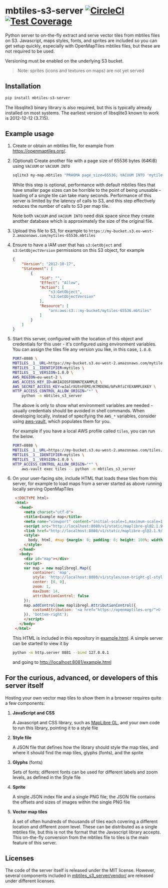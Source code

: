 # mbtiles-s3-server [![CircleCI](https://circleci.com/gh/uktrade/mbtiles-s3-server.svg?style=shield)](https://circleci.com/gh/uktrade/mbtiles-s3-server) [![Test Coverage](https://api.codeclimate.com/v1/badges/c261eb01bc9446278cd3/test_coverage)](https://codeclimate.com/github/uktrade/mbtiles-s3-server/test_coverage)


Python server to on-the-fly extract and serve vector tiles from mbtiles files on S3. Javascript, maps styles, fonts, and sprites are included so you can get setup quickly, especially with OpenMapTiles mbtiles files, but these are not required to be used.

Versioning must be enabled on the underlying S3 bucket.

> Note: sprites (icons and textures on maps) are not yet served


## Installation

```bash
pip install mbtiles-s3-server
```

The libsqlite3 binary library is also required, but this is typically already installed on most systems. The earliest version of libsqlite3 known to work is 2012-12-12 (3.7.15).


## Example usage

1. Create or obtain an mbtiles file, for example from https://openmaptiles.org/.

2. (Optional) Create another file with a page size of 65536 bytes (64KiB) using `VACUUM` or `VACUUM INTO`
  
   ```bash
   sqlite3 my-map.mbtiles "PRAGMA page_size=65536; VACUUM INTO 'mytiles-65536.mbtiles';"
   ````

   While this step is optional, performance with default mbtiles files that have smaller page sizes can be horrible to the point of being unusable - loading of a single tile can take many seconds. Performance of this server is limited by the latency of calls to S3, and this step effectively reduces the number of calls to S3 per map tile.

   Note both `VACUUM` and `VACUUM INTO` need disk space since they create another database which is approximately the size of the original file.

3. Upload this file to S3, for example to `https://my-bucket.s3.eu-west-2.amazonaws.com/mytiles-65536.mbtiles`

4. Ensure to have a IAM user that has `s3:GetObject` and `s3:GetObjectVersion` permissions on this S3 object, for example

   ```json
   {
       "Version": "2012-10-17",
       "Statement": [
           {
               "Sid": "",
               "Effect": "Allow",
               "Action": [
                   "s3:GetObject",
                   "s3:GetObjectVersion"
               ],
               "Resource": [
                   "arn:aws:s3:::my-bucket/mytiles-65536.mbtiles"
               ]
           }
       ]
   }   
   ```

5. Start this server, configured with the location of this object and credentials for this user - it's configured using environment variables. You can assign the tiles file any version you like, in this case, `1.0.0`.

   ```bash
   PORT=8080 \
   MBTILES__1__URL=https://my-bucket.s3.eu-west-2.amazonaws.com/mytiles-65536.mbtiles \
   MBTILES__1__IDENTIFIER=mytiles \
   MBTILES__1__VERSION=1.0.0 \
   AWS_REGION=eu-west-2 \
   AWS_ACCESS_KEY_ID=AKIAIOSFODNN7EXAMPLE \
   AWS_SECRET_ACCESS_KEY=wJalrXUtnFEMI/K7MDENG/bPxRfiCYEXAMPLEKEY \
   HTTP_ACCESS_CONTROL_ALLOW_ORIGIN="*" \
       python -m mbtiles_s3_server
   ```

   The above is only to show what environment variables are needed - usually credentials should be avoided in shell commands. When developing locally, instead of specifying the `AWS_*` variables, consider using [aws-vault](https://github.com/99designs/aws-vault), which populates them for you.

   For example if you have a local AWS profile called `tiles`, you can run the below.

   ```bash
   PORT=8080 \
   MBTILES__1__URL=https://my-bucket.s3.eu-west-2.amazonaws.com/tiles.mbtiles \
   MBTILES__1__IDENTIFIER=mytiles \
   MBTILES__1__VERSION=1.0.0 \
   HTTP_ACCESS_CONTROL_ALLOW_ORIGIN="*" \
       aws-vault exec tiles -- python -m mbtiles_s3_server
   ```

6. On your user-facing site, include HTML that loads these tiles from this server, for example to load maps from a server started as above running locally serving OpenMapTiles

   ```html
    <!DOCTYPE html>
    <html>
      <head>
        <meta charset="utf-8">
        <title>Example map</title>
        <meta name="viewport" content="initial-scale=1,maximum-scale=1,user-scalable=no">
        <script src="http://localhost:8080/v1/static/maplibre-gl@2.1.9/maplibre-gl.js"></script>
        <link href="http://localhost:8080/v1/static/maplibre-gl@2.1.9/maplibre-gl.css" rel="stylesheet">
        <style>
          body, html, #map {margin: 0; padding: 0; height: 100%; width: 100%}
        </style>
      </head>
      <body>
        <div id="map"></div>
        <script>
        var map = new maplibregl.Map({
            container: 'map',
            style: 'http://localhost:8080/v1/styles/osm-bright-gl-style@1.0.0/style.json?fonts=fonts-gl@1.0.0&tiles=mytiles@1.0.0',
            center: [0, 0],
            zoom: 1,
            maxZoom: 14,
            attributionControl: false
        });
        map.addControl(new maplibregl.AttributionControl({
            customAttribution: '<a href="https://openmaptiles.org/">© OpenMapTiles</a> <a href="https://www.openstreetmap.org/copyright">© OpenStreetMap contributors</a>'
        }), 'bottom-right');
        </script>
      </body>
    </html>
   ```

   This HTML is included in this repository in [example.html](./example.html). A simple server can be started to view it by

   ```bash
   python -m http.server 8081 --bind 127.0.0.1
   ````

   and going to [http://localhost:8081/example.html](http://localhost:8081/example.html)


## For the curious, advanced, or developers of this server itself

Hosting your own vector map tiles to show them in a browser requires quite a few components:

1. **JavaScript and CSS**

   A Javascript and CSS library, such as [MapLibre GL](https://github.com/maplibre/maplibre-gl-js), and your own code to run this library, pointing it to a style file

2. **Style file**

   A JSON file that defines how the library should style the map tiles, and where it should find the map tiles, glyphs (fonts), and the sprite

3. **Glyphs** (fonts)

   Sets of fonts; different fonts can be used for different labels and zoom levels, as defined in the Style file

4. **Sprite**

   A single JSON index file and a single PNG file; the JSON file contains the offsets and sizes of images within the single PNG file

5. **Vector map tiles**

   A set of often hundreds of thousands of tiles each covering a different location and different zoom level. These can be distributed as a single mbtiles file, but this is not the format that the Javascript library accepts. This on-the-fly conversion from the mbtiles file to tiles is the main feature of this server.


## Licenses

The code of the server itself is released under the MIT license. However, several components included in [mbtiles_s3_server/vendor/](./mbtiles_s3_server/vendor/) are released under different licenses.
